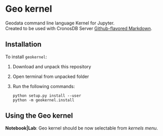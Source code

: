 # Geo kernel

Geodata command line language Kernel for Jupyter.<br>
Created to be used with CronosDB Server
[Github-flavored Markdown](https://github.com/Stardah/geo-server).

Installation
------------
To install ``geokernel``:
1. Download and unpack this repository
2. Open terminal from unpacked folder
3. Run the following commands:

    `python setup.py install --user`<br>
    `python -m geokernel.install`
    
Using the Geo kernel
---------------------
**Notebook|Lab**: Geo kernel should be now selectable from *kernels menu*.